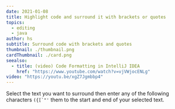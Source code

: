 ```yaml
---
date: 2021-01-08
title: Highlight code and surround it with brackets or quotes
topics:
  - editing
  - java
author: hs
subtitle: Surround code with brackets and quotes
thumbnail: ./thumbnail.png
cardThumbnail: ./card.png
seealso:
  - title: (video) Code Formatting in IntelliJ IDEA
    href: "https://www.youtube.com/watch?v=vjVWjocENLg"
video: "https://youtu.be/xgZ7Jgmbbp4"
---
```


Select the text you want to surround then enter any of the following characters `` ({[`"' `` them to the start and end of your selected text.
